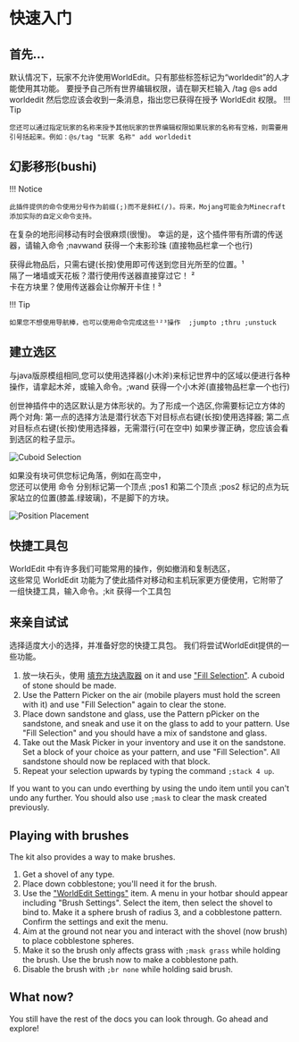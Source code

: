 # 快速入门

## 首先...

默认情况下，玩家不允许使用WorldEdit。只有那些标签标记为“worldedit”的人才能使用其功能。
要授予自己所有世界编辑权限，请在聊天栏输入 /tag @s add worldedit 
然后您应该会收到一条消息，指出您已获得在授予 WorldEdit 权限。
!!! Tip

    您还可以通过指定玩家的名称来授予其他玩家的世界编辑权限如果玩家的名称有空格，则需要用引号括起来。例如：@s/tag "玩家 名称" add worldedit

## 幻影移形(bushi)

!!! Notice

    此插件提供的命令使用分号作为前缀(;)而不是斜杠(/)。将来，Mojang可能会为Minecraft添加实际的自定义命令支持。
    
在复杂的地形间移动有时会很麻烦(很慢)。 幸运的是，这个插件带有所谓的传送器，请输入命令 ;navwand 获得一个末影珍珠 (直接物品栏拿一个也行)

获得此物品后，只需右键(长按)使用即可传送到您目光所至的位置。¹  
隔了一堵墙或天花板？潜行使用传送器直接穿过它！ ²  
卡在方块里？使用传送器会让你解开卡住！³  

!!! Tip

    如果您不想使用导航棒，也可以使用命令完成这些¹²³操作  ;jumpto ;thru ;unstuck

## 建立选区

与java版原模组相同,您可以使用选择器(小木斧)来标记世界中的区域以便进行各种操作，请拿起木斧，或输入命令。;wand 获得一个小木斧(直接物品栏拿一个也行)

创世神插件中的选区默认是方体形状的。为了形成一个选区,你需要标记立方体的两个对角:
第一点的选择方法是潜行状态下对目标点右键(长按)使用选择器;
第二点对目标点右键(长按)使用选择器，无需潜行(可在空中)
如果步骤正确，您应该会看到选区的粒子显示。

![Cuboid Selection](img/cuboid_selection.jpg)

如果没有块可供您标记角落，例如在高空中，  
您还可以使用 命令 分别标记第一个顶点 ;pos1 和第二个顶点 ;pos2 标记的点为玩家站立的位置(膝盖.绿玻璃)，不是脚下的方块。

![Position Placement](img/pos_placement.jpg)

## 快捷工具包

WorldEdit 中有许多我们可能常用的操作，例如撤消和复制选区，  
这些常见 WorldEdit 功能为了使此插件对移动和主机玩家更方便使用，它附带了一组快捷工具，输入命令。;kit 获得一个工具包

## 来亲自试试

选择适度大小的选择，并准备好您的快捷工具包。 
我们将尝试WorldEdit提供的一些功能。

1. 放一块石头，使用 [填充方块选取器](../usage/kit#pattern_picker) on it and use ["Fill Selection"](../usage/kit#selection_fill). A cuboid of stone should be made.
2. Use the Pattern Picker on the air (mobile players must hold the screen with it) and use "Fill Selection" again to clear the stone.
3. Place down sandstone and glass, use the Pattern pPicker on the sandstone, and sneak and use it on the glass to add to your pattern. Use "Fill Selection" and you should have a mix of sandstone and glass.
4. Take out the Mask Picker in your inventory and use it on the sandstone. Set a block of your choice as your pattern, and use "Fill Selection". All sandstone should now be replaced with that block.
5. Repeat your selection upwards by typing the command `;stack 4 up`.

If you want to you can undo everthing by using the undo item until you can't undo any further. You should also use `;mask` to clear the mask created previously.

## Playing with brushes

The kit also provides a way to make brushes.

1. Get a shovel of any type.
2. Place down cobblestone; you'll need it for the brush.
3. Use the ["WorldEdit Settings"](../usage/kit#config) item. A menu in your hotbar should appear including "Brush Settings". Select the item, then select the shovel to bind to. Make it a sphere brush of radius 3, and a cobblestone pattern. Confirm the settings and exit the menu.
4. Aim at the ground not near you and interact with the shovel (now brush) to place cobblestone spheres.
5. Make it so the brush only affects grass with `;mask grass` while holding the brush. Use the brush now to make a cobblestone path.
6. Disable the brush with `;br none` while holding said brush.

## What now?

You still have the rest of the docs you can look through. Go ahead and explore!
